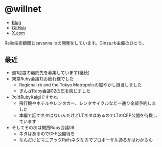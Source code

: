 # @willnet

- [Blog](https://blog.willnet.in/)
- [GitHub](https://github.com/willnet)
- [X.com](https://x.com/netwillnet)

Rails技術顧問とsavanna.ioの開発をしています。Ginza.rb主催のひとり。

## 最近

- 週1程度の顧問先を募集しています(継続)
- 東京Ruby会議12お疲れ様でした
  - Regional.rb and the Tokyo Metropolisの賑やかし担当しました
  - ぎんざRuby会議02の圧を感じました
- 次はRubyKaigiですかね
  - 飛行機やホテルやレンタカー、レンタサイクルなど一通り全部予約しました
  - 本編で話すネタはないんだけどLTネタはあるのでLTのCFP公開を待機しています
- そしてその次は関西Ruby会議08
  - ネタはあるのでCFP公開待ち
  - なんだけどマニアックRailsネタなのでプロポーザル通るかはわからん
